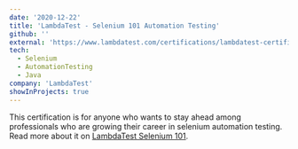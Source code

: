 ```yaml
---
date: '2020-12-22'
title: 'LambdaTest - Selenium 101 Automation Testing'
github: ''
external: 'https://www.lambdatest.com/certifications/lambdatest-certified/S101-H051PG.jpg'
tech:
  - Selenium
  - AutomationTesting
  - Java
company: 'LambdaTest'
showInProjects: true
---
```


This certification is for anyone who wants to stay ahead among professionals who are growing their career in selenium automation testing. Read more about it on [LambdaTest Selenium 101](https://www.lambdatest.com/certifications/selenium-101).
